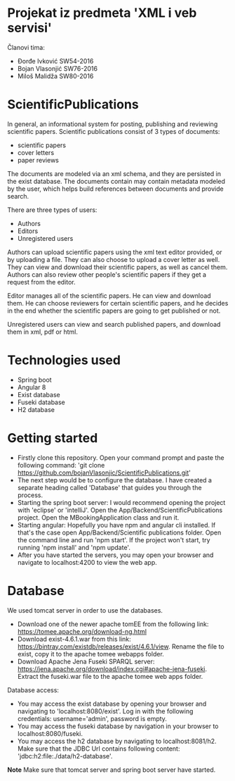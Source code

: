 # Projekat iz predmeta 'XML i veb servisi'
Članovi tima:
- Đorđe Ivković SW54-2016
- Bojan Vlasonjić SW76-2016 
- Miloš Malidža SW80-2016


# ScientificPublications
In general, an informational system for posting, publishing and reviewing scientific papers.
Scientific publications consist of 3 types of documents:
- scientific papers
- cover letters
- paper reviews

The documents are modeled via an xml schema, and they are persisted in the exist database.
The documents contain may contain metadata modeled by the user, which helps build references between documents and provide search.


There are three types of users:
- Authors
- Editors
- Unregistered users

Authors can upload scientific papers using the xml text editor provided, or by uploading a file. They can also choose to upload a cover letter as well. They can view and download their scientific papers, as well as cancel them. Authors can also review other people's scientific papers if they get a request from the editor.

Editor manages all of the scientific papers. He can view and download them. He can choose reviewers for certain scientific papers, and he decides in the end whether the scientific papers are going to get published or not.

Unregistered users can view and search published papers, and download them in xml, pdf or html.


# Technologies used
- Spring boot
- Angular 8
- Exist database
- Fuseki database
- H2 database


# Getting started
- Firstly clone this repository. Open your command prompt and paste the following command: 'git clone https://github.com/bojanVlasonjic/ScientificPublications.git'
- The next step would be to configure the database. I have created a separate heading called 'Database' that guides you through the process.
- Starting the spring boot server: I would recommend opening the project with 'eclipse' or 'intelliJ'. Open the App/Backend/ScientificPublications project. Open the MBookingApplication class and run it.
- Starting angular: Hopefully you have npm and angular cli installed. If that's the case open App/Backend/Scientific publications folder. Open the command line and run 'npm start'. If the project won't start, try running 'npm install' and 'npm update'.
- After you have started the servers, you may open your browser and navigate to localhost:4200 to view the web app.

# Database
We used tomcat server in order to use the databases.
- Download one of the newer apache tomEE from the following link: https://tomee.apache.org/download-ng.html
- Download exist-4.6.1.war from this link: https://bintray.com/existdb/releases/exist/4.6.1/view.
Rename the file to exist, copy it to the apache tomee webapps folder.
- Download Apache Jena Fuseki SPARQL server: https://jena.apache.org/download/index.cgi#apache-jena-fuseki.
Extract the fuseki.war file to the apache tomee web apps folder.

Database access:
- You may access the exist database by opening your browser and navigating to 'localhost:8080/exist'.
Log in with the following credentials: username='admin', password is empty.
- You may access the fuseki database by navigation in your browser to localhost:8080/fuseki.
- You may access the h2 database by navigating to localhost:8081/h2. Make sure that the JDBC Url contains following content: 'jdbc:h2:file:./data/h2-database'.

**Note** Make sure that tomcat server and spring boot server have started.



